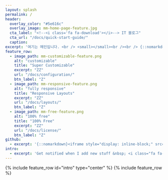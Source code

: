 ```yaml
---
layout: splash
permalink: /
header:
  overlay_color: "#5e616c"
  overlay_image: mm-home-page-feature.jpg
  cta_label: "<!--<i class='fa fa-download'></i>--> IT 블로그"
  cta_url: "/docs/quick-start-guide/"
  caption:
excerpt: '여기는 메인입니다. <br /> <small></small><br /><br /> {::nomarkdown}{:/nomarkdown}'
feature_row:
  - image_path: mm-customizable-feature.png
    alt: "customizable"
    title: "Super Customizable"
    excerpt: "ZZ"
    url: "/docs/configuration/"
    btn_label: "Z"
  - image_path: mm-responsive-feature.png
    alt: "fully responsive"
    title: "Responsive Layouts"
    excerpt: "ZZ"
    url: "/docs/layouts/"
    btn_label: "Z"
  - image_path: mm-free-feature.png
    alt: "100% free"
    title: "100% Free"
    excerpt: "ZZ"
    url: "/docs/license/"
    btn_label: "Z"
github:
  - excerpt: '{::nomarkdown}<iframe style="display: inline-block;" src="https://ghbtns.com/github-btn.html?user=mmistakes&repo=minimal-mistakes&type=star&count=true&size=large" frameborder="0" scrolling="0" width="160px" height="30px"></iframe> <iframe style="display: inline-block;" src="https://ghbtns.com/github-btn.html?user=mmistakes&repo=minimal-mistakes&type=fork&count=true&size=large" frameborder="0" scrolling="0" width="158px" height="30px"></iframe>{:/nomarkdown}'
intro:
  - excerpt: 'Get notified when I add new stuff &nbsp; <i class="fa fa-twitter"></i><!-- @mmistakes](https://twitter.com/mmistakes){: .btn .btn--twitter}-->'
---
```

{% include feature_row id="intro" type="center" %}
{% include feature_row %}
